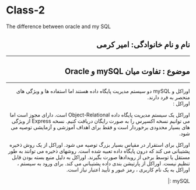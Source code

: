 # Class-2
The difference between oracle and my SQL


<h2 dir="rtl">نام و نام خانوادگی: امیر کرمی </h2>
<hr/>
<h2 dir="rtl"> موضوع : تفاوت میان mySQL و Oracle </h2>
<hr/>

<div dir="rtl">
  اوراکل و mySQL دو سیستم مدیریت پایگاه داده هستند اما استفاده ها و ویژگی های منحصر به فرد دارند.
<br/>
اوراکل : 

اوراکل یک سیستم مدیریت پایگاه داده Object-Relational است.
دارای مجوز است اما می توانیم نسخه اکسپرس را به صورت رایگان دریافت کنیم. نسخه Express از ویژگی های بسیار محدودی برخوردار است و فقط برای اهداف آموزشی و آزمایشی توصیه می شود.

اوراکل برای استقرار در مقیاس بسیار بزرگ توصیه می شود.
اوراکل از یک روش ذخیره پشتیبانی می کند که درون پایگاه داده تعبیه شده است.
روشهای ذخیره می توانند به طور مستقل یا توسط برخی از رویدادها صورت بگیرند.
اوراکل به دلیل منبع بسته بودن قابل تنظیم نیست.
اوراکل از پارتیشن بندی داده پشتیبانی می کند.
برای ورود به سیستم ، اوراکل به یک نام کاربری ، رمز عبور و تأیید اعتبار نیاز است.

mySQL :|



</div>
